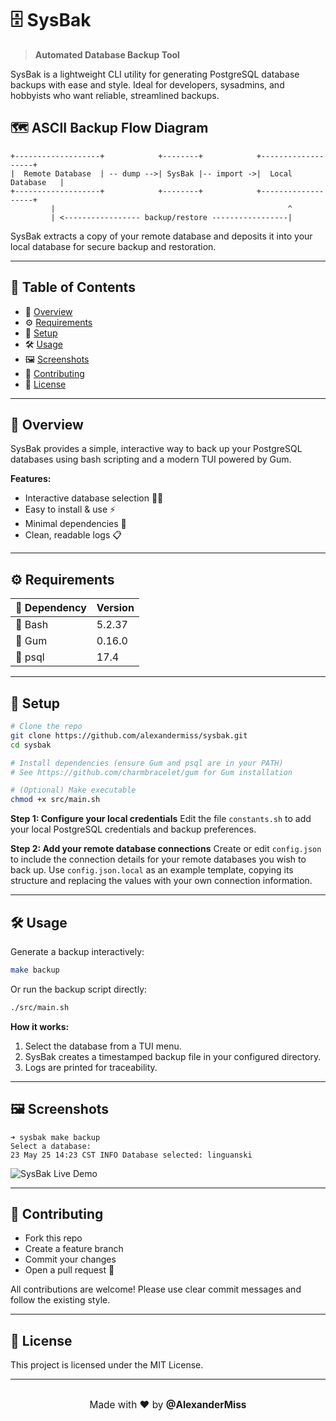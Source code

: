 # 🗄️ SysBak

> **Automated Database Backup Tool**

SysBak is a lightweight CLI utility for generating PostgreSQL database backups with ease and style. Ideal for developers, sysadmins, and hobbyists who want reliable, streamlined backups.

## 🗺️ ASCII Backup Flow Diagram

```
+-------------------+            +--------+            +-------------------+
|  Remote Database  | -- dump -->| SysBak |-- import ->|  Local Database   |
+-------------------+            +--------+            +-------------------+
         |                                                    ^
         | <----------------- backup/restore -----------------|
```

SysBak extracts a copy of your remote database and deposits it into your local database for secure backup and restoration.

---

## 📖 Table of Contents
- 📝 [Overview](#-overview)
- ⚙️ [Requirements](#️-requirements)
- 🚀 [Setup](#-setup)
- 🛠️ [Usage](#-usage)
- 🖼️ [Screenshots](#-screenshots)
- 🤝 [Contributing](#-contributing)
- 📄 [License](#-license)

---

## 📝 Overview
SysBak provides a simple, interactive way to back up your PostgreSQL databases using bash scripting and a modern TUI powered by Gum.

**Features:**
- Interactive database selection 🧑‍💻
- Easy to install & use ⚡
- Minimal dependencies 🔗
- Clean, readable logs 📋

---

## ⚙️ Requirements
| 🧩 Dependency | Version |
|--------------|---------|
| 🐚 Bash       | 5.2.37  |
| 🍬 Gum        | 0.16.0  |
| 🐘 psql       | 17.4    |

---

## 🚀 Setup

```sh
# Clone the repo
git clone https://github.com/alexandermiss/sysbak.git
cd sysbak

# Install dependencies (ensure Gum and psql are in your PATH)
# See https://github.com/charmbracelet/gum for Gum installation

# (Optional) Make executable
chmod +x src/main.sh
```

**Step 1: Configure your local credentials**
Edit the file `constants.sh` to add your local PostgreSQL credentials and backup preferences.

**Step 2: Add your remote database connections**
Create or edit `config.json` to include the connection details for your remote databases you wish to back up. Use `config.json.local` as an example template, copying its structure and replacing the values with your own connection information.

---

## 🛠️ Usage

Generate a backup interactively:

```sh
make backup
```

Or run the backup script directly:

```sh
./src/main.sh
```

**How it works:**
1. Select the database from a TUI menu.
2. SysBak creates a timestamped backup file in your configured directory.
3. Logs are printed for traceability.

---

## 🖼️ Screenshots

```
➜ sysbak make backup
Select a database:
23 May 25 14:23 CST INFO Database selected: linguanski
```

<div style="display: flex; gap: 2rem; align-items: center;">
  <img src="assets/output.gif" alt="SysBak Live Demo" />
</div>

---

## 🤝 Contributing
- Fork this repo
- Create a feature branch
- Commit your changes
- Open a pull request 🚀

All contributions are welcome! Please use clear commit messages and follow the existing style.

---

## 📄 License
This project is licensed under the MIT License.

---

<div align="center" style="margin-top:2em; font-size: 1.1em;">
  Made with ❤️ by <b>@AlexanderMiss</b>
</div>
